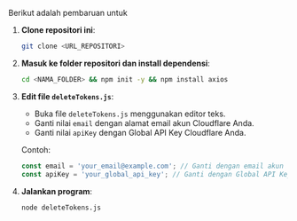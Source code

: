 Berikut adalah pembaruan untuk

1. **Clone repositori ini**:
   ```bash
   git clone <URL_REPOSITORI>
   ```

2. **Masuk ke folder repositori dan install dependensi**:
   ```bash
   cd <NAMA_FOLDER> && npm init -y && npm install axios
   ```

3. **Edit file `deleteTokens.js`**:
   - Buka file `deleteTokens.js` menggunakan editor teks.
   - Ganti nilai `email` dengan alamat email akun Cloudflare Anda.
   - Ganti nilai `apiKey` dengan Global API Key Cloudflare Anda.

   Contoh:
   ```javascript
   const email = 'your_email@example.com'; // Ganti dengan email akun Cloudflare kamu
   const apiKey = 'your_global_api_key'; // Ganti dengan Global API Key Cloudflare kamu
   ```

4. **Jalankan program**:
   ```bash
   node deleteTokens.js
   ```
